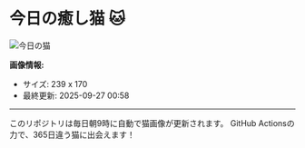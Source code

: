 # 今日の癒し猫 🐱

![今日の猫](https://cdn2.thecatapi.com/images/19t.gif)

**画像情報:**
- サイズ: 239 x 170
- 最終更新: 2025-09-27 00:58

---

このリポジトリは毎日朝9時に自動で猫画像が更新されます。
GitHub Actionsの力で、365日違う猫に出会えます！
